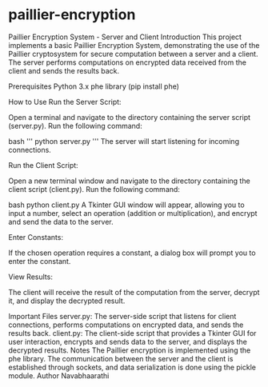 # paillier-encryption
Paillier Encryption System - Server and Client
Introduction
This project implements a basic Paillier Encryption System, demonstrating the use of the Paillier cryptosystem for secure computation between a server and a client. The server performs computations on encrypted data received from the client and sends the results back.

Prerequisites
Python 3.x
phe library (pip install phe)

How to Use
Run the Server Script:

Open a terminal and navigate to the directory containing the server script (server.py). Run the following command:

bash
'''
python server.py
'''
The server will start listening for incoming connections.

Run the Client Script:

Open a new terminal window and navigate to the directory containing the client script (client.py). Run the following command:

bash
python client.py
A Tkinter GUI window will appear, allowing you to input a number, select an operation (addition or multiplication), and encrypt and send the data to the server.

Enter Constants:

If the chosen operation requires a constant, a dialog box will prompt you to enter the constant.

View Results:

The client will receive the result of the computation from the server, decrypt it, and display the decrypted result.

Important Files
server.py: The server-side script that listens for client connections, performs computations on encrypted data, and sends the results back.
client.py: The client-side script that provides a Tkinter GUI for user interaction, encrypts and sends data to the server, and displays the decrypted results.
Notes
The Paillier encryption is implemented using the phe library.
The communication between the server and the client is established through sockets, and data serialization is done using the pickle module.
Author
Navabhaarathi
